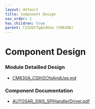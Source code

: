 ```yaml
---
layout: default
title: Component Design
nav_order: 1
has_children: true
parent: CSIH2CfgAndUse (CM630A)
---
```

# Component Design
### Module Detailled Design

- [CM630A_CSIH2CfgAndUse.md](Design/CM630A_CSIH2CfgAndUse.md)

### Component Documentation

- [AUTOSAR_SWS_SPIHandlerDriver.pdf](Doc/AUTOSAR_SWS_SPIHandlerDriver.pdf)

